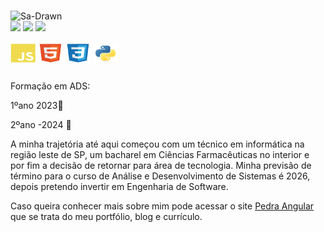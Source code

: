 ## 
<img align="center" alt="Sa-Drawn"   src="https://media.discordapp.net/attachments/1160307536470233233/1163889044720201870/Ola_Tamanho_original.gif?ex=66235064&is=6621fee4&hm=2dacd355654fbca7f95747dd249fdffd4c5d81c6c8f09bb6b0ba3d7787b1b496&=&width=960&height=293">
<div> 
  <a href="https://www.instagram.com/sa_mariha/" target="_blank"><img src="https://img.shields.io/badge/-Instagram-%23E4405F?style=for-the-badge&logo=instagram&logoColor=white" target="_blank"></a>
  <a href = "mailto:sabrinammgs@gmail.com"><img src="https://img.shields.io/badge/-Gmail-%23333?style=for-the-badge&logo=gmail&logoColor=white" target="_blank"></a>
  <a href="https://www.linkedin.com/in/sabrina-mariha/" target="_blank"><img src="https://img.shields.io/badge/-LinkedIn-%230077B5?style=for-the-badge&logo=linkedin&logoColor=white" target="_blank"></a> 
  <div style="display: inline_block"><br>
  <img align="center" alt="Rafa-Js" height="30" width="40" src="https://raw.githubusercontent.com/devicons/devicon/master/icons/javascript/javascript-plain.svg">
  <img align="center" alt="Rafa-HTML" height="30" width="40" src="https://raw.githubusercontent.com/devicons/devicon/master/icons/html5/html5-original.svg">
  <img align="center" alt="Rafa-CSS" height="30" width="40" src="https://raw.githubusercontent.com/devicons/devicon/master/icons/css3/css3-original.svg">
  <img align="center" alt="Rafa-Python" height="30" width="40" src="https://raw.githubusercontent.com/devicons/devicon/master/icons/python/python-original.svg">
</div>

##
Formação em ADS:

1ºano  2023🌱

2ºano -2024 :herb:

A minha trajetória até aqui começou com um técnico em informática na região leste de SP, um bacharel em Ciências Farmacêuticas no interior e por fim a decisão de retornar para área de tecnologia. Minha previsão de término para o curso de Análise e Desenvolvimento de Sistemas é 2026, depois pretendo invertir em Engenharia de Software.

Caso queira conhecer mais sobre mim pode acessar o site <a href="https://www.sabrinamariha.com.br">Pedra Angular</a> que se trata do meu portfólio, blog e currículo.


##


